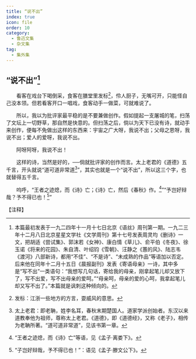 ```yaml
---
title: “说不出”
index: true
icon: file
order: 10
category:
  - 鲁迅文集
  - 杂文集
tag:  
  - 集外集
---
```


## “说不出”[^①]

　　看客在戏台下喝倒采，食客在膳堂里发标[^②]，伶人厨子，无嘴可开，只能怪自己没本领。但若看客开口一唱戏，食客动手一做菜，可就难说了。

　　所以，我以为批评家最平稳的是不要兼做创作。假如提起一支屠城的笔，扫荡了文坛上一切野草，那自然是快意的。但扫荡之后，倘以为天下已没有诗，就动手来创作，便每不免做出这样的东西来：宇宙之广大呀，我说不出；父母之恩呀，我说不出；爱人的爱呀，我说不出。

　　阿呀阿呀，我说不出！

　　这样的诗，当然是好的，──倘就批评家的创作而言。太上老君的《道德》五千言，开头就说“道可道非常道[^③]”，其实也就是一个“说不出”，所以这三个字，也就替得五千言。

　　呜呼，“王者之迹熄，而《诗》亡；《诗》亡，然后《春秋》作。[^④]”“予岂好辩哉？予不得已也！[^⑤]”

【注释】

[^①]:本篇最初发表于一九二四年十一月十七日北京《语丝》周刊第一期。一九二三年十二月八日北京星星文学社《文学周刊》第十七号发表周灵均《删诗》一文，把胡适《尝试集》、郭沫若《女神》、康白情《草儿》、俞平伯《冬夜》、徐玉诺《将来的花园》、朱自清、叶绍钧《雪朝》、汪静之《蕙的风》、陆志韦《渡河》八部新诗，都用“不佳”、“不是诗”、“未成熟的作品”等语加以否定。后来他在同年十二月十五日《晨报副刊》发表《寄语母亲》一诗，其中多是“写不出”一类语句：“我想写几句话，寄给我的母亲，刚拿起笔儿却又放下了，写不出爱，写不出母亲的爱呵。”“母亲呵，母亲的爱的心呵，我拿起笔儿却又写不出了。”本篇就是讽刺这种倾向的。

[^②]:发标：江浙一些地方的方言，耍威风的意思。

[^③]:太上老君：即老聃，姓李名耳，春秋末期楚国人。道家学派创始者。东汉以来道教奉他为祖师，尊称太上老君。《道德》，即《道德经》，又称《老子》，相传为老聃所著。“道可道非常道”，见该书第一章。

[^④]:“王者之迹熄，而《诗》亡”等语，见《孟子·离娄下》。

[^⑤]:“子岂好辩哉，予不得已也！”：语见《孟子·滕文公下》。
